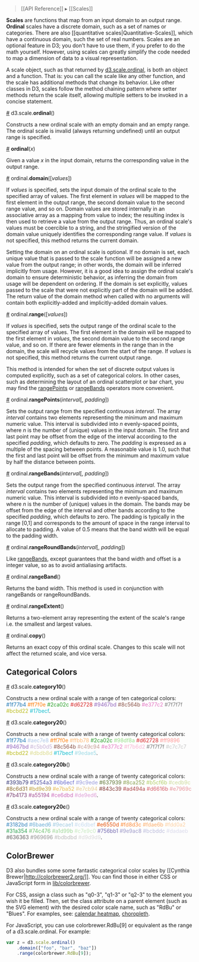 > [[API Reference]] ▸ [[Scales]]

**Scales** are functions that map from an input domain to an output range. **Ordinal** scales have a discrete domain, such as a set of names or categories. There are also [[quantitative scales|Quantitative-Scales]], which have a continuous domain, such the set of real numbers. Scales are an optional feature in D3; you don't have to use them, if you prefer to do the math yourself. However, using scales can greatly simplify the code needed to map a dimension of data to a visual representation.

A scale object, such as that returned by [d3.scale.ordinal](Ordinal-Scales#wiki-ordinal), is both an object and a function. That is: you can call the scale like any other function, and the scale has additional methods that change its behavior. Like other classes in D3, scales follow the method chaining pattern where setter methods return the scale itself, allowing multiple setters to be invoked in a concise statement.

<a name="ordinal" href="Ordinal-Scales#wiki-ordinal">#</a> d3.scale.<b>ordinal</b>()

Constructs a new ordinal scale with an empty domain and an empty range. The ordinal scale is invalid (always returning undefined) until an output range is specified.

<a name="_ordinal" href="Ordinal-Scales#wiki-_ordinal">#</a> <b>ordinal</b>(<i>x</i>)

Given a value *x* in the input domain, returns the corresponding value in the output range.

<a name="ordinal_domain" href="Ordinal-Scales#wiki-ordinal_domain">#</a> ordinal.<b>domain</b>([<i>values</i>])

If *values* is specified, sets the input domain of the ordinal scale to the specified array of values. The first element in *values* will be mapped to the first element in the output range, the second domain value to the second range value, and so on. Domain values are stored internally in an associative array as a mapping from value to index; the resulting index is then used to retrieve a value from the output range. Thus, an ordinal scale's values must be coercible to a string, and the stringified version of the domain value uniquely identifies the corresponding range value. If *values* is not specified, this method returns the current domain.

Setting the domain on an ordinal scale is optional. If no domain is set, each unique value that is passed to the scale function will be assigned a new value from the output range; in other words, the domain will be inferred implicitly from usage. However, it is a good idea to assign the ordinal scale's domain to ensure deterministic behavior, as inferring the domain from usage will be dependent on ordering. If the domain is set explicitly, values passed to the scale that were not explicitly part of the domain will be added. The return value of the domain method when called with no arguments will contain both explicitly-added and implicitly-added domain values.

<a name="ordinal_range" href="Ordinal-Scales#wiki-ordinal_range">#</a> ordinal.<b>range</b>([<i>values</i>])

If *values* is specified, sets the output range of the ordinal scale to the specified array of values. The first element in the domain will be mapped to the first element in *values*, the second domain value to the second range value, and so on. If there are fewer elements in the range than in the domain, the scale will recycle values from the start of the range. If *values* is not specified, this method returns the current output range.

This method is intended for when the set of discrete output values is computed explicitly, such as a set of categorical colors. In other cases, such as determining the layout of an ordinal scatterplot or bar chart, you may find the [rangePoints](Ordinal-Scales#wiki-rangePoints) or [rangeBands](Ordinal-Scales#wiki-rangeBands) operators more convenient.

<a name="ordinal_rangePoints" href="Ordinal-Scales#wiki-ordinal_rangePoints">#</a> ordinal.<b>rangePoints</b>(<i>interval</i>[, <i>padding</i>])

Sets the output range from the specified continuous *interval*. The array *interval* contains two elements representing the minimum and maximum numeric value. This interval is subdivided into *n* evenly-spaced points, where *n* is the number of (unique) values in the input domain. The first and last point may be offset from the edge of the interval according to the specified *padding*, which defaults to zero. The *padding* is expressed as a multiple of the spacing between points. A reasonable value is 1.0, such that the first and last point will be offset from the minimum and maximum value by half the distance between points.

<a name="ordinal_rangeBands" href="Ordinal-Scales#wiki-ordinal_rangeBands">#</a> ordinal.<b>rangeBands</b>(<i>interval</i>[, <i>padding</i>])

Sets the output range from the specified continuous *interval*. The array *interval* contains two elements representing the minimum and maximum numeric value. This interval is subdivided into *n* evenly-spaced bands, where *n* is the number of (unique) values in the domain. The bands may be offset from the edge of the interval and other bands according to the specified *padding*, which defaults to zero. The padding is typically in the range [0,1] and corresponds to the amount of space in the range interval to allocate to padding. A value of 0.5 means that the band width will be equal to the padding width.

<a name="ordinal_rangeRoundBands" href="Ordinal-Scales#wiki-ordinal_rangeRoundBands">#</a> ordinal.<b>rangeRoundBands</b>(<i>interval</i>[, <i>padding</i>])

Like [rangeBands](Ordinal-Scales#wiki-rangeBands), except guarantees that the band width and offset is a integer value, so as to avoid antialiasing artifacts.

<a name="ordinal_rangeBand" href="Ordinal-Scales#wiki-ordinal_rangeBand">#</a> ordinal.<b>rangeBand</b>()

Returns the band width. This method is used in conjunction with rangeBands or rangeRoundBands.

<a name="ordinal_rangeExtent" href="Ordinal-Scales#wiki-ordinal_rangeExtent">#</a> ordinal.<b>rangeExtent</b>()

Returns a two-element array representing the extent of the scale's range i.e. the smallest and largest values.

<a name="ordinal_copy" href="#wiki-ordinal_copy">#</a> ordinal.<b>copy</b>()

Returns an exact copy of this ordinal scale. Changes to this scale will not affect the returned scale, and vice versa.

## Categorical Colors

<a name="category10" href="Ordinal-Scales#wiki-category10">#</a> d3.scale.<b>category10</b>()

Constructs a new ordinal scale with a range of ten categorical colors:
<font color="#1f77b4">#1f77b4</font>
<font color="#ff7f0e">#ff7f0e</font>
<font color="#2ca02c">#2ca02c</font>
<font color="#d62728">#d62728</font>
<font color="#9467bd">#9467bd</font>
<font color="#8c564b">#8c564b</font>
<font color="#e377c2">#e377c2</font>
<font color="#7f7f7f">#7f7f7f</font>
<font color="#bcbd22">#bcbd22</font>
<font color="#17becf">#17becf</font>.

<a name="category20" href="Ordinal-Scales#wiki-category20">#</a> d3.scale.<b>category20</b>()

Constructs a new ordinal scale with a range of twenty categorical colors:
<font color="#1f77b4">#1f77b4</font>
<font color="#aec7e8">#aec7e8</font>
<font color="#ff7f0e">#ff7f0e</font>
<font color="#ffbb78">#ffbb78</font>
<font color="#2ca02c">#2ca02c</font>
<font color="#98df8a">#98df8a</font>
<font color="#d62728">#d62728</font>
<font color="#ff9896">#ff9896</font>
<font color="#9467bd">#9467bd</font>
<font color="#c5b0d5">#c5b0d5</font>
<font color="#8c564b">#8c564b</font>
<font color="#c49c94">#c49c94</font>
<font color="#e377c2">#e377c2</font>
<font color="#f7b6d2">#f7b6d2</font>
<font color="#7f7f7f">#7f7f7f</font>
<font color="#c7c7c7">#c7c7c7</font>
<font color="#bcbd22">#bcbd22</font>
<font color="#dbdb8d">#dbdb8d</font>
<font color="#17becf">#17becf</font>
<font color="#9edae5">#9edae5</font>.

<a name="category20b" href="Ordinal-Scales#wiki-category20b">#</a> d3.scale.<b>category20b</b>()

Constructs a new ordinal scale with a range of twenty categorical colors:
<font color="#393b79">#393b79</font>
<font color="#5254a3">#5254a3</font>
<font color="#6b6ecf">#6b6ecf</font>
<font color="#9c9ede">#9c9ede</font>
<font color="#637939">#637939</font>
<font color="#8ca252">#8ca252</font>
<font color="#b5cf6b">#b5cf6b</font>
<font color="#cedb9c">#cedb9c</font>
<font color="#8c6d31">#8c6d31</font>
<font color="#bd9e39">#bd9e39</font>
<font color="#e7ba52">#e7ba52</font>
<font color="#e7cb94">#e7cb94</font>
<font color="#843c39">#843c39</font>
<font color="#ad494a">#ad494a</font>
<font color="#d6616b">#d6616b</font>
<font color="#e7969c">#e7969c</font>
<font color="#7b4173">#7b4173</font>
<font color="#a55194">#a55194</font>
<font color="#ce6dbd">#ce6dbd</font>
<font color="#de9ed6">#de9ed6</font>.

<a name="category20c" href="Ordinal-Scales#wiki-category20c">#</a> d3.scale.<b>category20c</b>()

Constructs a new ordinal scale with a range of twenty categorical colors:
<font color="#3182bd">#3182bd</font>
<font color="#6baed6">#6baed6</font>
<font color="#9ecae1">#9ecae1</font>
<font color="#c6dbef">#c6dbef</font>
<font color="#e6550d">#e6550d</font>
<font color="#fd8d3c">#fd8d3c</font>
<font color="#fdae6b">#fdae6b</font>
<font color="#fdd0a2">#fdd0a2</font>
<font color="#31a354">#31a354</font>
<font color="#74c476">#74c476</font>
<font color="#a1d99b">#a1d99b</font>
<font color="#c7e9c0">#c7e9c0</font>
<font color="#756bb1">#756bb1</font>
<font color="#9e9ac8">#9e9ac8</font>
<font color="#bcbddc">#bcbddc</font>
<font color="#dadaeb">#dadaeb</font>
<font color="#636363">#636363</font>
<font color="#969696">#969696</font>
<font color="#bdbdbd">#bdbdbd</font>
<font color="#d9d9d9">#d9d9d9</font>.

## ColorBrewer

D3 also bundles some some fantastic categorical color scales by [[Cynthia Brewer|http://colorbrewer2.org/]]. You can find those in either CSS or JavaScript form in [lib/colorbrewer](/mbostock/d3/tree/master/lib/colorbrewer).

For CSS, assign a class such as "q0-3", "q1-3" or "q2-3" to the element you wish it be filled. Then, set the class attribute on a parent element (such as the SVG element) with the desired color scale name, such as "RdBu" or "Blues". For examples, see: [calendar heatmap](http://mbostock.github.com/d3/talk/20111116/calendar.html), [choropleth](http://mbostock.github.com/d3/talk/20111018/choropleth.html).

For JavaScript, you can use colorbrewer.RdBu[9] or equivalent as the range of a d3.scale.ordinal. For example:

```js
var z = d3.scale.ordinal()
    .domain(["foo", "bar", "baz"])
    .range(colorbrewer.RdBu[9]);
```